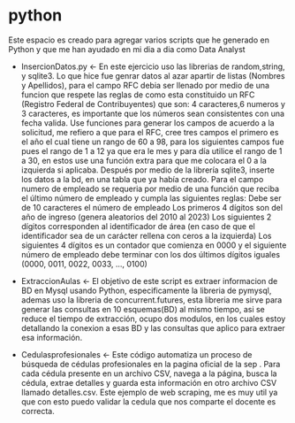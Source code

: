 # python
Este espacio es creado para agregar varios scripts que he generado en Python y que me han ayudado en mi dia a dia como Data Analyst

* InsercionDatos.py <- En este ejercicio uso las librerias de random,string, y sqlite3. Lo que hice fue genrar datos al azar apartir de listas (Nombres y Apellidos), para el       campo RFC debia ser llenado por medio de una funcion que respete las reglas de como esta constituido un RFC (Registro Federal de Contribuyentes) que son:
    4 caracteres,6 numeros y 3 caracteres, es importante que los números sean consistentes con una fecha valida.
    Use funciones para generar los campos de acuerdo a la solicitud, me refiero a que para el RFC, cree tres campos el primero es el año el cual tiene un rango de 60 a 98,         para los siguientes campos fue pues el rango de 1 a 12 ya que era le mes y para día utilice el rango de 1 a 30, en estos use una función extra para que me colocara el 0 a      la izquierda si aplicaba. Después por medio de la librería sqlite3, inserte los datos a la bd, en una tabla que ya había creado. Para el campo numero de empleado se            requeria por medio de una función que reciba el
    último número de empleado y cumpla las siguientes reglas:
    Debe ser de 10 caracteres el número de empleado
    Los primeros 4 dígitos son del año de ingreso (genera aleatorios del 2010 al
    2023)
    Los siguientes 2 dígitos corresponden al identificador de área (en caso de
    que el identificador sea de un carácter rellena con ceros a la izquierda)
    Los siguientes 4 dígitos es un contador que comienza en 0000 y el siguiente
    número de empleado debe terminar con los dos últimos dígitos iguales
    (0000, 0011, 0022, 0033, ..., 0100)

* ExtraccionAulas <- El objetivo de este script es extraer informacion de BD en Mysql usando Python, especificamente la libreria de pymysql, ademas uso la libreria de              concurrent.futures, esta libreria me sirve para generar las consultas en 10 esquemas(BD) al mismo tiempo, asi se reduce el tiempo de extracción, ocupo dos modulos, en los      cuales   estoy detallando la conexion a esas BD y las consultas que aplico para extraer esa información.

* Cedulasprofesionales <- Este código automatiza un proceso de búsqueda de cédulas profesionales en la pagina oficial de la sep . Para cada cédula presente en un archivo CSV, navega a la página, busca la cédula, extrae detalles y guarda esta información en otro archivo CSV llamado detalles.csv. Este ejemplo de web scraping, me es muy util ya que con esto puedo validar la cedula que nos comparte el docente es correcta. 





  
